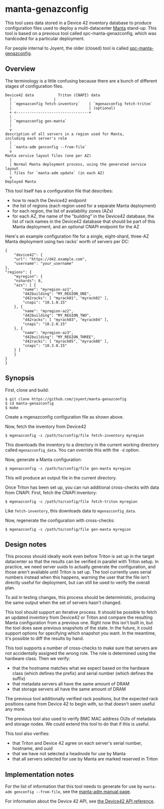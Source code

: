 # manta-genazconfig

This tool uses data stored in a Device 42 inventory database to produce
configuration files used to deploy a multi-datacenter
[Manta](https://github.com/joyent/manta) stand-up.  This tool is based on a
previous tool called spc-manta-genazconfig, which was hardcoded for a particular
deployment.

For people internal to Joyent, the older (closed) tool is called
[spc-manta-genazconfig](https://github.com/joyent/spc-manta-genazconfig).


## Overview

The terminology is a little confusing because there are a bunch of different
stages of configuration files.

    Device42 data			Triton (CNAPI) data
      |					  |
      | `mgenazconfig fetch-inventory`    | `mgenazconfig fetch-triton`
      |                                   | (optional)
      + <---------------------------------+
      |
      | `mgenazconfig gen-manta`
      |
      v
    description of all servers in a region used for Manta,
    including each server's role
      |
      | `manta-adm genconfig --from-file`
      v
    Manta service layout files (one per AZ)
      |
      | Normal Manta deployment process, using the generated service layout
      | files for `manta-adm update` (in each AZ)
      v
    Deployed Manta

This tool itself has a configuration file that describes:

* how to reach the Device42 endpoint
* the list of regions (each region used for a separate Manta deployment)
* for each region, the list of availability zones (AZs)
* for each AZ, the name of the "building" in the Device42 database, the list of
  rack names in the Device42 database that should be part of this Manta
  deployment, and an optional CNAPI endpoint for the AZ

Here's an example configuration file for a single, eight-shard, three-AZ Manta
deployment using two racks' worth of servers per DC:

    {
        "device42": {
	    "url": "https://d42.example.com",
	    "username": "your_username"
	},
	"regions": {
	    "myregion": {
		"nshards": 8,
		"azs": [ {
		    "name": "myregion-az1",
		    "d42building": "MY_REGION_ONE",
		    "d42racks": [ "myrack01", "myrack02" ],
		    "cnapi": "10.1.0.15"
		}, {
		    "name": "myregion-az2",
		    "d42building": "MY_REGION_TWO",
		    "d42racks": [ "myrack03", "myrack04" ],
		    "cnapi": "10.2.0.15"
		}, {
		    "name": "myregion-az3",
		    "d42building": "MY_REGION_THREE",
		    "d42racks": [ "myrack05", "myrack06" ],
		    "cnapi": "10.3.0.15"
		} ]
	    }
	}
    }

## Synopsis

First, clone and build:

    $ git clone https://github.com/joyent/manta-genazconfig
    $ cd manta-genazconfig
    $ make

Create a mgenazconfig configuration file as shown above.

Now, fetch the inventory from Device42

    $ mgenazconfig -c /path/to/config/file fetch-inventory myregion

This downloads the inventory to a directory in the current working directory
called `mgenazconfig_data`.  You can override this with the `-d` option.

Now, generate a Manta configuration:

    $ mgenazconfig -c /path/to/config/file gen-manta myregion

This will produce an output file in the current directory.

Once Triton has been set up, you can run additional cross-checks with data from
CNAPI.  First, fetch the CNAPI inventory:

    $ mgenazconfig -c /path/to/config/file fetch-triton myregion

Like `fetch-inventory`, this downloads data to `mgenazconfig_data`.

Now, regenerate the configuration with cross-checks:

    $ mgenazconfig -c /path/to/config/file gen-manta myregion


## Design notes

This process should ideally work even before Triton is set up in the target
datacenter so that the results can be verified in parallel with Triton setup.
In practice, we need server uuids to actually generate the configuration, and
those aren't available until Triton is set up.  The tool currently uses serial
numbers instead when this happens, warning the user that the file isn't directly
useful for deployment, but can still be used to verify the overall plan.

To aid in testing changes, this process should be deterministic, producing the
same output when the set of servers hasn't changed.

This tool should support an iterative process.  It should be possible to fetch
an updated inventory from Device42 or Triton and compare the resulting Manta
configuration from a previous one.  Right now this isn't built in, but the tool
does save previous snapshots of the state.  In the future, it could support
options for specifying which snapshot you want.  In the meantime, it's possible
to diff the results by hand.

This tool supports a number of cross-checks to make sure that servers are not
accidentally assigned the wrong role.  The role is determined using the hardware
class.  Then we verify:

- that the hostname matches what we expect based on the hardware class (which
  defines the prefix) and serial number (which defines the suffix)
- that metadata servers all have the same amount of DRAM
- that storage servers all have the same amount of DRAM

The previous tool additionally verified rack positions, but the expected rack
positions came from Device 42 to begin with, so that doesn't seem useful any
more.

The previous tool also used to verify BMC MAC address OUIs of metadata and
storage nodes.  We could extend this tool to do that if this is useful.

This tool also verifies:

- that Triton and Device 42 agree on each server's serial number, hostname,
  and uuid
- that we have not selected a headnode for use by Manta
- that all servers selected for use by Manta are marked reserved in Triton


## Implementation notes

For the list of information that this tool needs to generate for use by
`manta-adm genconfig --from-file`, see the [manta-adm manual
page](https://github.com/joyent/sdc-manta/blob/master/docs/man/man1/manta-adm.md#genconfig-subcommand).

For information about the Device 42 API, see [the Device42 API
reference](http://api.device42.com/).

